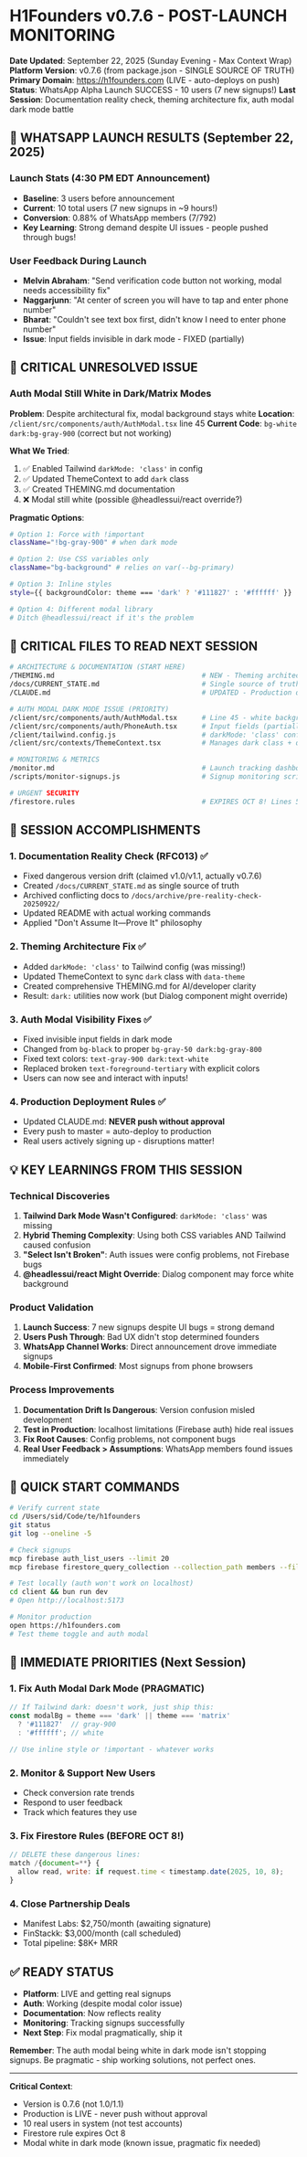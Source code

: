 # H1Founders v0.7.6 - POST-LAUNCH MONITORING

**Date Updated**: September 22, 2025 (Sunday Evening - Max Context Wrap)
**Platform Version**: v0.7.6 (from package.json - SINGLE SOURCE OF TRUTH)
**Primary Domain**: https://h1founders.com (LIVE - auto-deploys on push)
**Status**: WhatsApp Alpha Launch SUCCESS - 10 users (7 new signups!)
**Last Session**: Documentation reality check, theming architecture fix, auth modal dark mode battle

## 🚀 WHATSAPP LAUNCH RESULTS (September 22, 2025)

### Launch Stats (4:30 PM EDT Announcement)
- **Baseline**: 3 users before announcement
- **Current**: 10 total users (7 new signups in ~9 hours!)
- **Conversion**: 0.88% of WhatsApp members (7/792)
- **Key Learning**: Strong demand despite UI issues - people pushed through bugs!

### User Feedback During Launch
- **Melvin Abraham**: "Send verification code button not working, modal needs accessibility fix"
- **Naggarjunn**: "At center of screen you will have to tap and enter phone number"
- **Bharat**: "Couldn't see text box first, didn't know I need to enter phone number"
- **Issue**: Input fields invisible in dark mode - FIXED (partially)

## 🔴 CRITICAL UNRESOLVED ISSUE

### Auth Modal Still White in Dark/Matrix Modes
**Problem**: Despite architectural fix, modal background stays white
**Location**: `/client/src/components/auth/AuthModal.tsx` line 45
**Current Code**: `bg-white dark:bg-gray-900` (correct but not working)

**What We Tried**:
1. ✅ Enabled Tailwind `darkMode: 'class'` in config
2. ✅ Updated ThemeContext to add `dark` class
3. ✅ Created THEMING.md documentation
4. ❌ Modal still white (possible @headlessui/react override?)

**Pragmatic Options**:
```bash
# Option 1: Force with !important
className="!bg-gray-900" # when dark mode

# Option 2: Use CSS variables only
className="bg-background" # relies on var(--bg-primary)

# Option 3: Inline styles
style={{ backgroundColor: theme === 'dark' ? '#111827' : '#ffffff' }}

# Option 4: Different modal library
# Ditch @headlessui/react if it's the problem
```

## 📁 CRITICAL FILES TO READ NEXT SESSION

```bash
# ARCHITECTURE & DOCUMENTATION (START HERE)
/THEMING.md                                    # NEW - Theming architecture explained
/docs/CURRENT_STATE.md                         # Single source of truth (not this file!)
/CLAUDE.md                                     # UPDATED - Production deployment rules

# AUTH MODAL DARK MODE ISSUE (PRIORITY)
/client/src/components/auth/AuthModal.tsx      # Line 45 - white background bug
/client/src/components/auth/PhoneAuth.tsx      # Input fields (partially fixed)
/client/tailwind.config.js                     # darkMode: 'class' configured
/client/src/contexts/ThemeContext.tsx          # Manages dark class + data-theme

# MONITORING & METRICS
/monitor.md                                    # Launch tracking dashboard
/scripts/monitor-signups.js                    # Signup monitoring script

# URGENT SECURITY
/firestore.rules                               # EXPIRES OCT 8! Lines 53-55 too permissive
```

## 🎯 SESSION ACCOMPLISHMENTS

### 1. Documentation Reality Check (RFC013) ✅
- Fixed dangerous version drift (claimed v1.0/v1.1, actually v0.7.6)
- Created `/docs/CURRENT_STATE.md` as single source of truth
- Archived conflicting docs to `/docs/archive/pre-reality-check-20250922/`
- Updated README with actual working commands
- Applied "Don't Assume It—Prove It" philosophy

### 2. Theming Architecture Fix ✅
- Added `darkMode: 'class'` to Tailwind config (was missing!)
- Updated ThemeContext to sync `dark` class with `data-theme`
- Created comprehensive THEMING.md for AI/developer clarity
- Result: `dark:` utilities now work (but Dialog component might override)

### 3. Auth Modal Visibility Fixes ✅
- Fixed invisible input fields in dark mode
- Changed from `bg-black` to proper `bg-gray-50 dark:bg-gray-800`
- Fixed text colors: `text-gray-900 dark:text-white`
- Replaced broken `text-foreground-tertiary` with explicit colors
- Users can now see and interact with inputs!

### 4. Production Deployment Rules ✅
- Updated CLAUDE.md: **NEVER push without approval**
- Every push to master = auto-deploy to production
- Real users actively signing up - disruptions matter!

## 💡 KEY LEARNINGS FROM THIS SESSION

### Technical Discoveries
1. **Tailwind Dark Mode Wasn't Configured**: `darkMode: 'class'` was missing
2. **Hybrid Theming Complexity**: Using both CSS variables AND Tailwind caused confusion
3. **"Select Isn't Broken"**: Auth issues were config problems, not Firebase bugs
4. **@headlessui/react Might Override**: Dialog component may force white background

### Product Validation
1. **Launch Success**: 7 new signups despite UI bugs = strong demand
2. **Users Push Through**: Bad UX didn't stop determined founders
3. **WhatsApp Channel Works**: Direct announcement drove immediate signups
4. **Mobile-First Confirmed**: Most signups from phone browsers

### Process Improvements
1. **Documentation Drift Is Dangerous**: Version confusion misled development
2. **Test in Production**: localhost limitations (Firebase auth) hide real issues
3. **Fix Root Causes**: Config problems, not component bugs
4. **Real User Feedback > Assumptions**: WhatsApp members found issues immediately

## 🏁 QUICK START COMMANDS

```bash
# Verify current state
cd /Users/sid/Code/te/h1founders
git status
git log --oneline -5

# Check signups
mcp firebase auth_list_users --limit 20
mcp firebase firestore_query_collection --collection_path members --filters [] --limit 10

# Test locally (auth won't work on localhost)
cd client && bun run dev
# Open http://localhost:5173

# Monitor production
open https://h1founders.com
# Test theme toggle and auth modal
```

## 🚨 IMMEDIATE PRIORITIES (Next Session)

### 1. Fix Auth Modal Dark Mode (PRAGMATIC)
```javascript
// If Tailwind dark: doesn't work, just ship this:
const modalBg = theme === 'dark' || theme === 'matrix'
  ? '#111827'  // gray-900
  : '#ffffff'; // white

// Use inline style or !important - whatever works
```

### 2. Monitor & Support New Users
- Check conversion rate trends
- Respond to user feedback
- Track which features they use

### 3. Fix Firestore Rules (BEFORE OCT 8!)
```javascript
// DELETE these dangerous lines:
match /{document=**} {
  allow read, write: if request.time < timestamp.date(2025, 10, 8);
}
```

### 4. Close Partnership Deals
- Manifest Labs: $2,750/month (awaiting signature)
- FinStackk: $3,000/month (call scheduled)
- Total pipeline: $8K+ MRR

## ✅ READY STATUS

- **Platform**: LIVE and getting real signups
- **Auth**: Working (despite modal color issue)
- **Documentation**: Now reflects reality
- **Monitoring**: Tracking signups successfully
- **Next Step**: Fix modal pragmatically, ship it

**Remember**: The auth modal being white in dark mode isn't stopping signups. Be pragmatic - ship working solutions, not perfect ones.

---
**Critical Context**:
- Version is 0.7.6 (not 1.0/1.1)
- Production is LIVE - never push without approval
- 10 real users in system (not test accounts)
- Firestore rule expires Oct 8
- Modal white in dark mode (known issue, pragmatic fix needed)